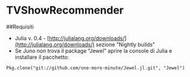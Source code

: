 # TVShowRecommender

##Requisiti
* Julia v. 0.4 - [http://julialang.org/downloads/](http://julialang.org/downloads/) sezione "Nightly builds"
* Se Juno non trova il package "Jewel" aprire la console di Julia e installare il pacchetto:
```
Pkg.clone("git://github.com/one-more-minute/Jewel.jl.git", "Jewel")
```